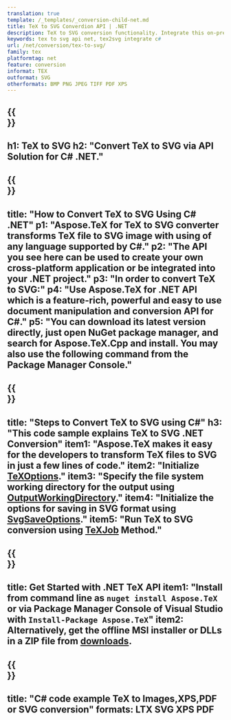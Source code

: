 ```yaml
---
translation: true
template: /_templates/_conversion-child-net.md
title: TeX to SVG Converdion API | .NET
description: TeX to SVG conversion functionality. Integrate this on-premise .NET library into your project or use cross-platform applications to convert TeX to SVG.
keywords: tex to svg api net, tex2svg integrate c#
url: /net/conversion/tex-to-svg/
family: tex
platformtag: net
feature: conversion
informat: TEX
outformat: SVG
otherformats: BMP PNG JPEG TIFF PDF XPS
---
```



{{<section banner>}}
---
h1: TeX to SVG
h2: "Convert TeX to SVG via API Solution for C# .NET."
---

{{<section overview>}}
---
title: "How to Convert TeX to SVG Using C# .NET"
p1: "Aspose.TeX for TeX to SVG converter transforms TeX file to SVG image with using of any language supported by C#."
p2: "The API you see here can be used to create your own cross-platform application or be integrated into your .NET project."
p3: "In order to convert TeX to SVG:"
p4: "Use Aspose.TeX for .NET API which is a feature-rich, powerful and easy to use document manipulation and conversion API for C#."
p5: "You can download its latest version directly, just open NuGet package manager, and search for Aspose.TeX.Cpp and install. You may also use the following command from the Package Manager Console."
---

{{<section feature1>}}
---
title: "Steps to Convert TeX to SVG using C#"
h3: "This code sample explains TeX to SVG .NET Conversion"
item1: "Aspose.TeX makes it easy for the developers to transform TeX files to SVG in just a few lines of code."
item2: "Initialize [TeXOptions](https://reference.aspose.com/tex/net/aspose.tex/texoptions/)."
item3: "Specify the file system working directory for the output using [OutputWorkingDirectory](https://reference.aspose.com/tex/net/aspose.tex/texoptions/outputworkingdirectory/)."
item4: "Initialize the options for saving in SVG format using [SvgSaveOptions](https://reference.aspose.com/tex/net/aspose.tex.presentation.image/svgsaveoptions/)."
item5: "Run TeX to SVG conversion using [TeXJob](https://reference.aspose.com/tex/net/aspose.tex/texjob/) Method."
---

{{<section feature2>}}
---
title: Get Started with .NET TeX API
item1: "Install from command line as ```nuget install Aspose.TeX``` or via Package Manager Console of Visual Studio with ```Install-Package Aspose.TeX```"
item2: Alternatively, get the offline MSI installer or DLLs in a ZIP file from [downloads](https://downloads.aspose.com/tex/net).
---

{{<section widget>}}
---
title: "C# code example TeX to Images,XPS,PDF or SVG conversion"
formats: LTX SVG XPS PDF
---